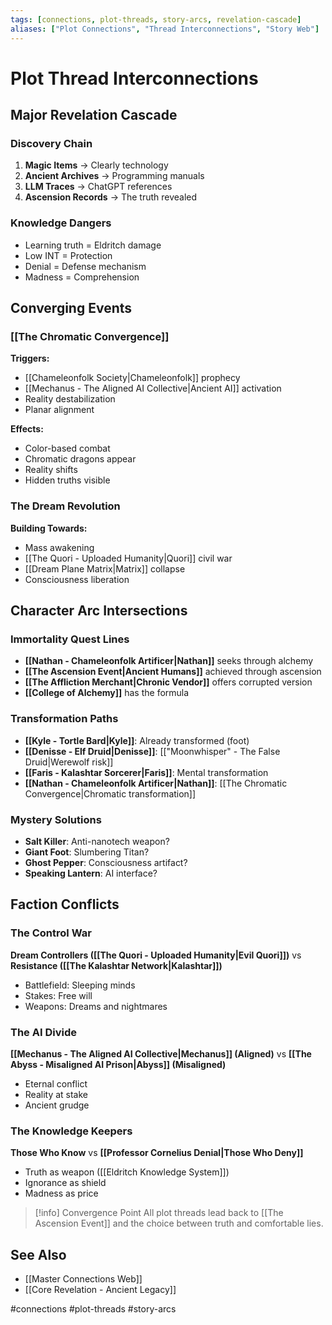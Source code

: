 ```yaml
---
tags: [connections, plot-threads, story-arcs, revelation-cascade]
aliases: ["Plot Connections", "Thread Interconnections", "Story Web"]
---
```


# Plot Thread Interconnections

## Major Revelation Cascade

### Discovery Chain
1. **Magic Items** → Clearly technology
2. **Ancient Archives** → Programming manuals  
3. **LLM Traces** → ChatGPT references
4. **Ascension Records** → The truth revealed

### Knowledge Dangers
- Learning truth = Eldritch damage
- Low INT = Protection
- Denial = Defense mechanism
- Madness = Comprehension

## Converging Events

### [[The Chromatic Convergence]]
**Triggers:**
- [[Chameleonfolk Society|Chameleonfolk]] prophecy
- [[Mechanus - The Aligned AI Collective|Ancient AI]] activation
- Reality destabilization
- Planar alignment

**Effects:**
- Color-based combat
- Chromatic dragons appear
- Reality shifts
- Hidden truths visible

### The Dream Revolution
**Building Towards:**
- Mass awakening
- [[The Quori - Uploaded Humanity|Quori]] civil war
- [[Dream Plane Matrix|Matrix]] collapse
- Consciousness liberation

## Character Arc Intersections

### Immortality Quest Lines
- **[[Nathan - Chameleonfolk Artificer|Nathan]]** seeks through alchemy
- **[[The Ascension Event|Ancient Humans]]** achieved through ascension
- **[[The Affliction Merchant|Chronic Vendor]]** offers corrupted version
- **[[College of Alchemy]]** has the formula

### Transformation Paths
- **[[Kyle - Tortle Bard|Kyle]]**: Already transformed (foot)
- **[[Denisse - Elf Druid|Denisse]]**: [["Moonwhisper" - The False Druid|Werewolf risk]]
- **[[Faris - Kalashtar Sorcerer|Faris]]**: Mental transformation
- **[[Nathan - Chameleonfolk Artificer|Nathan]]**: [[The Chromatic Convergence|Chromatic transformation]]

### Mystery Solutions
- **Salt Killer**: Anti-nanotech weapon?
- **Giant Foot**: Slumbering Titan?
- **Ghost Pepper**: Consciousness artifact?
- **Speaking Lantern**: AI interface?

## Faction Conflicts

### The Control War
**Dream Controllers ([[The Quori - Uploaded Humanity|Evil Quori]])** vs **Resistance ([[The Kalashtar Network|Kalashtar]])**
- Battlefield: Sleeping minds
- Stakes: Free will
- Weapons: Dreams and nightmares

### The AI Divide  
**[[Mechanus - The Aligned AI Collective|Mechanus]] (Aligned)** vs **[[The Abyss - Misaligned AI Prison|Abyss]] (Misaligned)**
- Eternal conflict
- Reality at stake
- Ancient grudge

### The Knowledge Keepers
**Those Who Know** vs **[[Professor Cornelius Denial|Those Who Deny]]**
- Truth as weapon ([[Eldritch Knowledge System]])
- Ignorance as shield
- Madness as price

>[!info] Convergence Point
>All plot threads lead back to [[The Ascension Event]] and the choice between truth and comfortable lies.

## See Also
- [[Master Connections Web]]
- [[Core Revelation - Ancient Legacy]]

#connections #plot-threads #story-arcs
